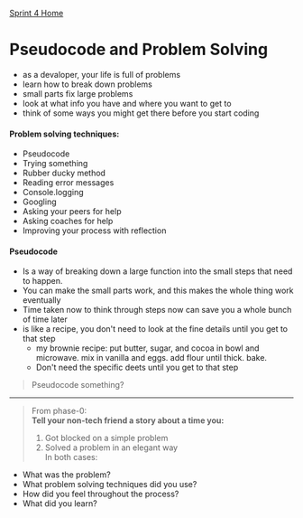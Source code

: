 [Sprint 4 Home](README.md)

# Pseudocode and Problem Solving

- as a devaloper, your life is full of problems
- learn how to break down problems 
- small parts fix large problems
- look at what info you have and where you want to get to
- think of some ways you might get there before you start coding

#### Problem solving techniques:
- Pseudocode
- Trying something
- Rubber ducky method
- Reading error messages
- Console.logging
- Googling
- Asking your peers for help
- Asking coaches for help
- Improving your process with reflection

#### Pseudocode

- Is a way of breaking down a large function into the small steps that need to happen.
- You can make the small parts work, and this makes the whole thing work eventually
- Time taken now to think through steps now can save you a whole bunch of time later
- is like a recipe, you don't need to look at the fine details until you get to that step 
    - my brownie recipe: put butter, sugar, and cocoa in bowl and microwave. mix in vanilla and eggs. add flour until thick. bake. 
    - Don't need the specific deets until you get to that step
>Pseudocode something?

---
>From phase-0:\
>**Tell your non-tech friend a story about a time you:**  
>1. Got blocked on a simple problem
>2. Solved a problem in an elegant way  
>In both cases:  
- What was the problem?
- What problem solving techniques did you use?
- How did you feel throughout the process?
- What did you learn?
